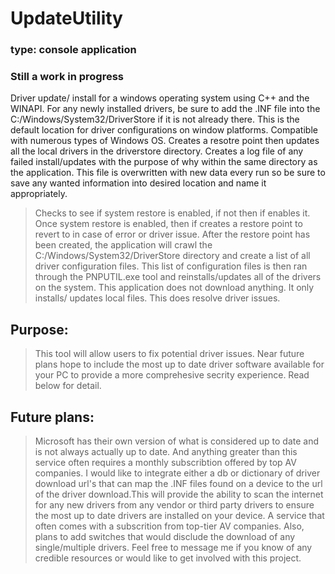 # **UpdateUtility**
### **type**: console application 
### Still a work in progress
Driver update/ install for a windows operating system using C++ and the WINAPI. For any newly installed drivers, be sure to add the .INF file into the C:/Windows/System32/DriverStore if it is not already there. This is the default location for driver configurations on window platforms. Compatible with numerous types of Windows OS. Creates a resotre point then updates all the local drivers in the driverstore directory. Creates a log file of any failed install/updates with the purpose of why within the same directory as the application. This file is overwritten with new data every run so be sure to save any wanted information into desired location and name it appropriately.

> Checks to see if system restore is enabled, if not then if enables it.
> Once system restore is enabled, then if creates a restore point to revert to in case of error or driver issue.
> After the restore point has been created, the application will crawl the C:/Windows/System32/DriverStore directory and create a list of all driver configuration files.
> This list of configuration files is then ran through the PNPUTIL.exe tool and reinstalls/updates all of the drivers on the system.
> This application does not download anything. It only installs/ updates local files. This does resolve driver issues.

## Purpose:
> This tool will allow users to fix potential driver issues. Near future plans hope to include the most up to date driver software available for your PC to provide a more comprehesive secrity 
 experience. Read below for detail.

## Future plans:
> Microsoft has their own version of what is considered up to date and is not always actually up to date. And anything greater than this service often requires a monthly subscribtion offered by top AV companies. I would like to integrate either a db or dictionary of driver download url's that can map the .INF files found on a device to the url of the driver download.This will  provide the ability to scan the internet for any new drivers from any vendor or third party drivers to ensure the most up to date drivers are installed on your device. A service that often comes with a subscrition from top-tier AV companies. Also, plans to add switches that would disclude the download of any single/multiple drivers. Feel free to message me if you know of any credible resources or would like to get involved with this project.

<!-- ## Current exe MD5 file hash:
> d71a0c19a3f0c26a38ce2eb4cf3f916f
>
> Please verify file hash for integrity.

Download the most current version <a href="https://github.com/Node0o1/UpdateUtility/blob/main/executable/Windows_Driver_Update_Utility.exe"> **here** </a>. -->


